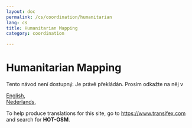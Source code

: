 ```yaml
---
layout: doc
permalink: /cs/coordination/humanitarian
lang: cs
title: Humanitarian Mapping
category: coordination

---
```


Humanitarian Mapping  
=================  

Tento návod není dostupný. Je právě překládán. Prosím odkažte na něj v   

[English](/en/coordination/humanitarian/),  
[Nederlands](/nl/coordination/humanitarian/),  

To help produce translations for this site, go to <https://www.transifex.com> and search for **HOT-OSM**.  

<!-- hidden text -->
